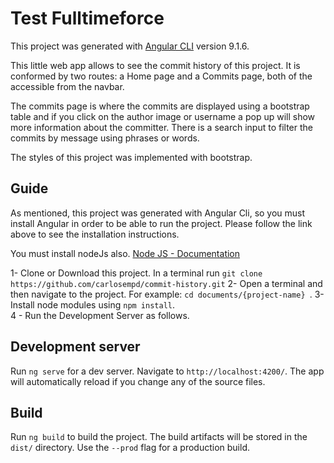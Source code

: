 # Test Fulltimeforce

This project was generated with [Angular CLI](https://github.com/angular/angular-cli) version 9.1.6.

This little web app allows to see the commit history of this project.
It is conformed by two routes: a Home page and a Commits page, both of the accessible from the navbar.

The commits page is where the commits are displayed using a bootstrap table and if you click on the author image or username a pop up will show more information about the committer. 
There is a search input to filter the commits by message using phrases or words.

The styles of this project was implemented with bootstrap.

## Guide
As mentioned, this project was generated with Angular Cli, so you must install Angular in order to be able to run the project. Please follow the link above to see the installation instructions.

You must install nodeJs also. [Node JS - Documentation](https://nodejs.org/en/) 


1- Clone or Download this project. In a terminal run ```git clone https://github.com/carlosempd/commit-history.git``` 
2- Open a terminal and then navigate to the project. For example: ```cd documents/{project-name} ```. 
3- Install node modules using ``` npm install ```.  
4 - Run the Development Server as follows.  
## Development server

Run `ng serve` for a dev server. Navigate to `http://localhost:4200/`. The app will automatically reload if you change any of the source files.


## Build

Run `ng build` to build the project. The build artifacts will be stored in the `dist/` directory. Use the `--prod` flag for a production build.


